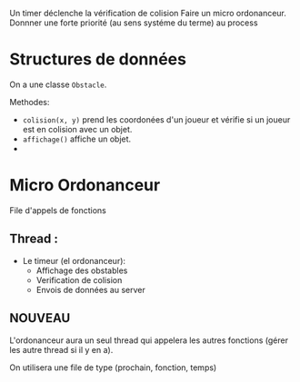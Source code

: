 Un timer déclenche la vérification de colision
Faire un micro ordonanceur.
Donnner une forte priorité (au sens systéme du terme) au process
# Structures de données
On a une classe `Obstacle`.

Methodes:
  - `colision(x, y)` prend les coordonées d'un joueur et vérifie si un joueur est en colision avec un objet.
  - `affichage()` affiche un objet.
  - 

# Micro Ordonanceur
File d'appels de fonctions
## Thread :
 - Le timeur (el ordonanceur):
   + Affichage des obstables
   + Verification de colision
   + Envois de données au server

## NOUVEAU

L'ordonanceur aura un seul thread qui appelera les autres fonctions (gérer les autre thread si il y en a).

On utilisera une file de type (prochain, fonction, temps)
